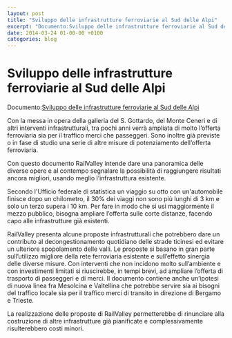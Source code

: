 ```yaml
---
layout: post
title: "Sviluppo delle infrastrutture ferroviarie al Sud delle Alpi"
excerpt: "Documento:Sviluppo delle infrastrutture ferroviarie al Sud delle Alpi "
date: 2014-03-24 01-00-00 +0100
categories: blog
---
```


# Sviluppo delle infrastrutture ferroviarie al Sud delle Alpi

Documento:[Sviluppo delle infrastrutture ferroviarie al Sud delle Alpi](/files/ferrovie_suddellealpi_24_03_2014.pdf)[ ](/files/ferrovie_suddellealpi_31_01_2014.pdf)

Con la messa in opera della galleria del S. Gottardo, del Monte Ceneri e di altri interventi infrastrutturali, tra pochi anni verrà ampliata di molto l’offerta ferroviaria sia per il traffico merci che passeggeri. Sono inoltre già previste o in fase di studio una serie di altre misure di potenziamento dell’offerta ferroviaria.

Con questo documento RailValley intende dare una panoramica delle diverse opere e al contempo segnalare la possibilità di raggiungere risultati ancora migliori, usando meglio l’infrastruttura esistente.

Secondo l'Ufficio federale di statistica un viaggio su otto con un'automobile finisce dopo un chilometro, il 30% dei viaggi non sono più lunghi di 3 km e solo un terzo supera i 10 km. Per fare in modo che si usi maggiormente il mezzo pubblico, bisogna ampliare l’offerta sulle corte distanze, facendo capo alle infrastrutture già esistenti.

RailValley presenta alcune proposte infrastrutturali che potrebbero dare un contributo al decongestionamento quotidiano delle strade ticinesi ed evitare un ulteriore spopolamento delle valli. Le proposte si basano in gran parte sull’utilizzo migliore della rete ferroviaria esistente e sull’effetto sinergia delle diverse misure. Con interventi che non incidono molto sull’ambiente e con investimenti limitati si riuscirebbe, in tempi brevi, ad ampliare l’offerta di trasporto di passeggeri e di merci. Il documento contiene anche un’ipotesi di nuova linea fra Mesolcina e Valtellina che potrebbe servire sia ai bisogni del traffico locale sia per il traffico merci di transito in direzione di Bergamo e Trieste.

La realizzazione delle proposte di RailValley permetterebbe di rinunciare alla costruzione di altre infrastrutture già pianificate e complessivamente risulterebbero costi minori.


